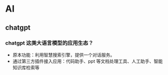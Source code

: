 # AI

## chatgpt

### chatgpt 这类大语言模型的应用生态？

+ 原本功能：利用智慧搜索引擎，提供一个对话服务。
+ 通过第三方插件接入应用：代码助手、ppt 等文档处理工具、人工助手、智能知识库检索等
